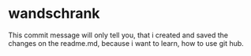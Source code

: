 # wandschrank

This commit message will only tell you, that i created and saved the changes on the readme.md, because i want to learn, how to use git hub.
